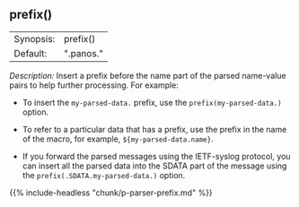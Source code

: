 ---
---
<!-- DISCLAIMER: This file is based on the syslog-ng Open Source Edition documentation https://github.com/balabit/syslog-ng-ose-guides/commit/2f4a52ee61d1ea9ad27cb4f3168b95408fddfdf2 and is used under the terms of The syslog-ng Open Source Edition Documentation License. The file has been modified by Axoflow. -->

## prefix()

|           |           |
| --------- | --------- |
| Synopsis: | prefix()  |
| Default:  | ".panos." |

*Description:* Insert a prefix before the name part of the parsed name-value pairs to help further processing. For example:

  - To insert the `my-parsed-data.` prefix, use the `prefix(my-parsed-data.)` option.

  - To refer to a particular data that has a prefix, use the prefix in the name of the macro, for example, `${my-parsed-data.name}`.

  - If you forward the parsed messages using the IETF-syslog protocol, you can insert all the parsed data into the SDATA part of the message using the `prefix(.SDATA.my-parsed-data.)` option.

{{% include-headless "chunk/p-parser-prefix.md" %}}

